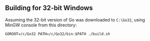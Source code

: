 ## Building for 32-bit Windows

Assuming the 32-bit version of Go was downloaded to `C:\Go32`, using MinGW console from this directory:

```
GOROOT=/c/Go32 PATH=/c/Go32/bin:$PATH ./build.sh
```
